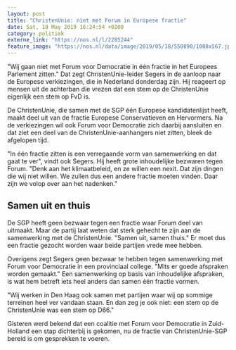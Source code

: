 ```yaml
---
layout: post
title: "ChristenUnie: niet met Forum in Europese fractie"
date: Sat, 18 May 2019 16:24:54 +0200
category: politiek
externe_link: "https://nos.nl/l/2285244"
feature_image: "https://nos.nl/data/image/2019/05/18/550890/1008x567.jpg"
---
```


<p>"Wij gaan niet met Forum voor Democratie in één fractie in het Europees Parlement zitten." Dat zegt ChristenUnie-leider Segers in de aanloop naar de Europese verkiezingen, die in Nederland donderdag zijn. Hij reageert op mensen uit de achterban die vrezen dat een stem op de ChristenUnie eigenlijk een stem op FvD is.</p>
<p>De ChristenUnie, die samen met de SGP één Europese kandidatenlijst heeft, maakt deel uit van de fractie Europese Conservatieven en Hervormers. Na de verkiezingen wil ook Forum voor Democratie zich daarbij aansluiten en dat ziet een deel van de ChristenUnie-aanhangers niet zitten, bleek de afgelopen tijd.</p>
<p>"In één fractie zitten is een verregaande vorm van samenwerking en dat gaat te ver", vindt ook Segers. Hij heeft grote inhoudelijke bezwaren tegen Forum. "Denk aan het klimaatbeleid, en ze willen een nexit. Dat zijn dingen die wij niet willen. We zullen dus een andere fractie moeten vinden. Daar zijn we volop over aan het nadenken."</p>
<h2>Samen uit en thuis</h2>
<p>De SGP heeft geen bezwaar tegen een fractie waar Forum deel van uitmaakt. Maar de partij laat weten dat sterk gehecht te zijn aan de samenwerking met de ChristenUnie. "Samen uit, samen thuis." Er moet dus een fractie gezocht worden waar beide partijen vrede mee hebben.</p>
<p>Overigens zegt Segers geen bezwaar te hebben tegen samenwerking met Forum voor Democratie in een provinciaal college. "Mits er goede afspraken worden gemaakt." Een samenwerking op basis van inhoudelijke afspraken, is wat hem betreft iets heel anders dan samen één fractie vormen.</p>
<p>"Wij werken in Den Haag ook samen met partijen waar wij op sommige terreinen heel ver vandaan staan. En dan zeg je ook niet: een stem op de ChristenUnie was een stem op D66."</p>
<p>Gisteren werd bekend dat een coalitie met Forum voor Democratie in Zuid-Holland een stap dichterbij is gekomen, nu de fractie van ChristenUnie-SGP bereid is om gesprekken te voeren.</p>
